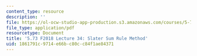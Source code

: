 ```yaml
---
content_type: resource
description: ''
file: https://ol-ocw-studio-app-production.s3.amazonaws.com/courses/5-73-quantum-mechanics-i-fall-2018/1861791c9714e66bc80cc84f1ae84371_MIT5_73F18_Lec34.pdf
file_type: application/pdf
resourcetype: Document
title: '5.73 F2018 Lecture 34: Slater Sum Rule Method'
uid: 1861791c-9714-e66b-c80c-c84f1ae84371
---
```

